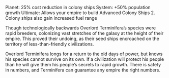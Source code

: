Planet: 25% cost reduction in colony ships
System: +50% population growth
Ultimate: Allows your empire to build Advanced Colony Ships 2.  Colony ships also gain increased fuel range

Though technologically backwards Overlord Terminifera’s species were rapid breeders, colonizing vast stretches of the galaxy at the height of their empire.  This proved their undoing, as their seed ships encroached on the territory of less-than-friendly civilizations.

Overlord Terminifera longs for a return to the old days of power, but knows his species cannot survive on its own.  If a civilization will protect his people than he will give them his people’s secrets to rapid growth.  There is safety in numbers, and Terminifera can guarantee any empire the right numbers.